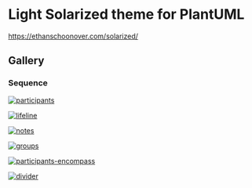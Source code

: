 # Light Solarized theme for PlantUML

https://ethanschoonover.com/solarized/

## Gallery

<!-- gallery:start -->

### Sequence

[![participants](https://www.plantuml.com/plantuml/svg/~1UDfDaarkmo0GXVT8t84Sm47DhvH5bVwkMwaNm3Q9aJ3ZmA0gFNrjncw71NgQxp4pJ-ASq4JClPTYXPtjhKhWJNG_jgsyktQeBX5wrI4EwQHrDD_hgyCkrpdPs4106t3TGAyXEXlqC7QgIf-aU-E2dhKOnYckSOC9g3wODacz0qXX6eIew3mnJVn1YXfoQ4syJyLdficmaM9Q9e8lhrwO9iDMYd5JXtTg-yOq6NPIj0PDRPATYgzCas4_ZV3UDkWWf774loR3GOfRjjdEctyoJOQZ5EEjgiSIIPtK5oZApS66m9ANeosXEIadEo8KaOCzWIKQHuUbsryGJey5ba1Id6reon_v1P3IhG00)](https://www.plantuml.com/plantuml/uml/~1UDfDaarkmo0GXVT8t84Sm47DhvH5bVwkMwaNm3Q9aJ3ZmA0gFNrjncw71NgQxp4pJ-ASq4JClPTYXPtjhKhWJNG_jgsyktQeBX5wrI4EwQHrDD_hgyCkrpdPs4106t3TGAyXEXlqC7QgIf-aU-E2dhKOnYckSOC9g3wODacz0qXX6eIew3mnJVn1YXfoQ4syJyLdficmaM9Q9e8lhrwO9iDMYd5JXtTg-yOq6NPIj0PDRPATYgzCas4_ZV3UDkWWf774loR3GOfRjjdEctyoJOQZ5EEjgiSIIPtK5oZApS66m9ANeosXEIadEo8KaOCzWIKQHuUbsryGJey5ba1Id6reon_v1P3IhG00)

[![lifeline](https://www.plantuml.com/plantuml/svg/~1UDfTa45g0p4CHVS-XOPs5PWOkioYP1Ewow8tyDW_OuF62hBSGa_VIPjfeBlFazv7wDWigFM5tM0P2wW91orVI2ENEHjTL1RAPjTsy5x3vtukbllK6pHADLJRHrcyQ47rrxLe_EbfVWcb-djsePk4QEKZ64Yg2rmYQ7obIIOwK0Qpk5l-GmryeHYOtLIOD_xq_FP-EfqtvVSwougGw6Khc24wWtQxTIsk8uDJMDTAIIger8Tnvnh_kSEmkWcCXzjwZ6ZDkIDgkZti6q3dQke0)](https://www.plantuml.com/plantuml/uml/~1UDfTa45g0p4CHVS-XOPs5PWOkioYP1Ewow8tyDW_OuF62hBSGa_VIPjfeBlFazv7wDWigFM5tM0P2wW91orVI2ENEHjTL1RAPjTsy5x3vtukbllK6pHADLJRHrcyQ47rrxLe_EbfVWcb-djsePk4QEKZ64Yg2rmYQ7obIIOwK0Qpk5l-GmryeHYOtLIOD_xq_FP-EfqtvVSwougGw6Khc24wWtQxTIsk8uDJMDTAIIger8Tnvnh_kSEmkWcCXzjwZ6ZDkIDgkZti6q3dQke0)

[![notes](https://www.plantuml.com/plantuml/svg/~1UDfbKqsFqp0GlUTN3DcUB1ApDnILQBkYB8U50vHpvCRJnAgJYMndgmMHtyxaexi1f4XsdcVUl7aUt_cWNEWR6xq9DJO8dgnovYVgn9gg3d1or40TGkSpAPswf9K9TN_iFRgIse1jI4jg93c3hUoOA9bul6oKQUMoZpekOahJgJR0pfeI_qBYGuqWn2VLKE-5W7iwng3yk4RH50v9Flv11ZLQIv2CLHmcIPIcANmd5ZuCbjeAD5hrF0p0U3HcSEBCa06TevO2WiLJY00EjV70dn17ibg85IIb2Ogpl9GhD8uRQibtgaGTnwk39F71qPazIrPeKVIjHcTDYxeeLWV3S55Fg8SXmbR3AEc_BdSiuSATmebSeq90BIMmarvLE3VXfjkXqsBd2_dMy-Lbj-zpRNp7Lg3UoX7A8nOqTiuvHJ5dfQy2NemPAKVVOTjdDvjl-u_voBoLVJwnbsJ9mStc_l77VbrYmhc647D8jlcoUzX_FUpoXVGQmW8Ntaa2YmlEd75gN8X_5T4JkbdhsqNLXRElrDUUQ_9X5779uVWCMzDKsNLYvsbTXbPvZy5FyseQTfA7b7HlURLKaIywnkI32P_xO_B8IDgrrIzVAeiVtgMtl_DNSNUy6n_D7v7p4qS0)](https://www.plantuml.com/plantuml/uml/~1UDfbKqsFqp0GlUTN3DcUB1ApDnILQBkYB8U50vHpvCRJnAgJYMndgmMHtyxaexi1f4XsdcVUl7aUt_cWNEWR6xq9DJO8dgnovYVgn9gg3d1or40TGkSpAPswf9K9TN_iFRgIse1jI4jg93c3hUoOA9bul6oKQUMoZpekOahJgJR0pfeI_qBYGuqWn2VLKE-5W7iwng3yk4RH50v9Flv11ZLQIv2CLHmcIPIcANmd5ZuCbjeAD5hrF0p0U3HcSEBCa06TevO2WiLJY00EjV70dn17ibg85IIb2Ogpl9GhD8uRQibtgaGTnwk39F71qPazIrPeKVIjHcTDYxeeLWV3S55Fg8SXmbR3AEc_BdSiuSATmebSeq90BIMmarvLE3VXfjkXqsBd2_dMy-Lbj-zpRNp7Lg3UoX7A8nOqTiuvHJ5dfQy2NemPAKVVOTjdDvjl-u_voBoLVJwnbsJ9mStc_l77VbrYmhc647D8jlcoUzX_FUpoXVGQmW8Ntaa2YmlEd75gN8X_5T4JkbdhsqNLXRElrDUUQ_9X5779uVWCMzDKsNLYvsbTXbPvZy5FyseQTfA7b7HlURLKaIywnkI32P_xO_B8IDgrrIzVAeiVtgMtl_DNSNUy6n_D7v7p4qS0)

[![groups](https://www.plantuml.com/plantuml/svg/~1UDgDaS5En20GXkyynVW0NUgr1xCrnjDgZ3u1fTEMB6KGXcpMfnTmRR9wq3aCPFBFJxwVVMGLEArMtF22Aq8aguBvmB6nPbuOfa0hBCm-Tb86TThDXfSqf8X1asDqlDEqIWe6dVJPgAa-KQxAE7cvYzuQZT3SmJqD7VGfpnqRhTYGWrTyJnXP26KPOj8QOvoI1QqY2W6vybPPhYw_rlkyu1b78T360f0fZiQDG1DCojWK_kFoU54MuHmeUNWw0vqSM3MWhUCDua0pTBKhPgMFK4EicbAMoCDjsxR09jDlyokF6iJ3ynlqrM8JeHl_UEnRKSulvDvHPWd0Puy_gQ-XNopcK26WHvK3BnRxtCh_Vm9EKALv)](https://www.plantuml.com/plantuml/uml/~1UDgDaS5En20GXkyynVW0NUgr1xCrnjDgZ3u1fTEMB6KGXcpMfnTmRR9wq3aCPFBFJxwVVMGLEArMtF22Aq8aguBvmB6nPbuOfa0hBCm-Tb86TThDXfSqf8X1asDqlDEqIWe6dVJPgAa-KQxAE7cvYzuQZT3SmJqD7VGfpnqRhTYGWrTyJnXP26KPOj8QOvoI1QqY2W6vybPPhYw_rlkyu1b78T360f0fZiQDG1DCojWK_kFoU54MuHmeUNWw0vqSM3MWhUCDua0pTBKhPgMFK4EicbAMoCDjsxR09jDlyokF6iJ3ynlqrM8JeHl_UEnRKSulvDvHPWd0Puy_gQ-XNopcK26WHvK3BnRxtCh_Vm9EKALv)

[![participants-encompass](https://www.plantuml.com/plantuml/svg/~1UDfLa35kmp0CHNUUWidkQFTGf9tQBXro0jbXBG6IA51KM-JqPUmWI3RoaV-1uB6f5-qvmKu3PSB6oKkyq7b8SGcAty8PWsfjetFYVmzBrD2dtaXcBaf53pDdnnAfk6gYOVKqbtqixbO3xAhu9NjKuWkgT8A9_t3_OGOfFk69v2VEj8TgvyGvLbyKttZQravzKlBvUVgQBF14FZaKe7962y6zUDpuieC4mCGul6m6735GIWnRP_YgkTErCRWcHtnV8HnDVdtQFnWdRlS0)](https://www.plantuml.com/plantuml/uml/~1UDfLa35kmp0CHNUUWidkQFTGf9tQBXro0jbXBG6IA51KM-JqPUmWI3RoaV-1uB6f5-qvmKu3PSB6oKkyq7b8SGcAty8PWsfjetFYVmzBrD2dtaXcBaf53pDdnnAfk6gYOVKqbtqixbO3xAhu9NjKuWkgT8A9_t3_OGOfFk69v2VEj8TgvyGvLbyKttZQravzKlBvUVgQBF14FZaKe7962y6zUDpuieC4mCGul6m6735GIWnRP_YgkTErCRWcHtnV8HnDVdtQFnWdRlS0)

[![divider](https://www.plantuml.com/plantuml/svg/~1UDfrq34EmZ0C1T0zfp072DahYbesrjuWBOPQIkoIE4BYz8GMDjWi-Vb_oLrMdxJ4O7OwOqJ84doY9rvieDkiS4qIOLPTSkDSye_zZNGkOycO9c55rlqaqKaYPBVK8BlcP1SziVlCnhGjd9cKVA2dLnA6jZMc3pGXs2ESP6oWBvMpqhI10Uy5ivgw0rlDYd-el0XdN2i6N53fNpnBlKpWVzTi-63jflq__Qtha2_llxq0FVHmhW00)](https://www.plantuml.com/plantuml/uml/~1UDfrq34EmZ0C1T0zfp072DahYbesrjuWBOPQIkoIE4BYz8GMDjWi-Vb_oLrMdxJ4O7OwOqJ84doY9rvieDkiS4qIOLPTSkDSye_zZNGkOycO9c55rlqaqKaYPBVK8BlcP1SziVlCnhGjd9cKVA2dLnA6jZMc3pGXs2ESP6oWBvMpqhI10Uy5ivgw0rlDYd-el0XdN2i6N53fNpnBlKpWVzTi-63jflq__Qtha2_llxq0FVHmhW00)

<!-- gallery:end -->
